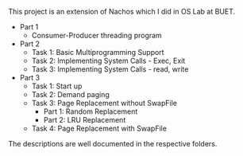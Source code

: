 

This project is an extension of Nachos which I did in OS Lab at BUET.

- Part 1
  - Consumer-Producer threading program
- Part 2
  - Task 1: Basic Multiprogramming Support
  - Task 2: Implementing System Calls - Exec, Exit
  - Task 3: Implementing System Calls - read, write
- Part 3
  - Task 1: Start up
  - Task 2: Demand paging
  - Task 3: Page Replacement without SwapFile
    - Part 1: Random Replacement
    - Part 2: LRU Replacement
  - Task 4: Page Replacement with SwapFile
 
The descriptions are well documented in the respective folders.

